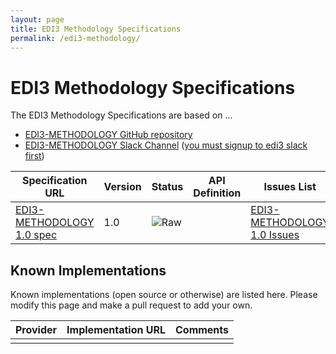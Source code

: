 ```yaml
---
layout: page
title: EDI3 Methodology Specifications
permalink: /edi3-methodology/
---
```


# EDI3 Methodology Specifications

The EDI3 Methodology Specifications are based on ...

* [EDI3-METHODOLOGY GitHub repository](https://github.com/edi3/edi3-methodology)
* [EDI3-METHODOLOGY Slack Channel](https://edi3.slack.com/messages/spec-edi3-methodology/) ([you must signup to edi3 slack first](https://chat.edi3.org/))

| Specification URL | Version | Status | API Definition | Issues List |
| ----------------- | ------  | ------ | -------------- | ----------- |
| [EDI3-METHODOLOGY 1.0 spec](http://edi3.org/specs/edi3-methodology/1.0/) | 1.0 | ![Raw](http://rfc.unprotocols.org/spec:2/COSS/raw.svg) |  |  [EDI3-METHODOLOGY 1.0 Issues](https://github.com/edi3/edi3-methodology/issues)  |

## Known Implementations

Known implementations (open source or otherwise) are listed here.  Please modify this page and make a pull request to add your own.

|Provider|Implementation URL|Comments|
|--------|------------------|--------|
|  |  |  |

